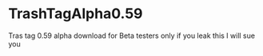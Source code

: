 # TrashTagAlpha0.59
Tras tag 0.59 alpha download for Beta testers only if you leak this I will sue you
